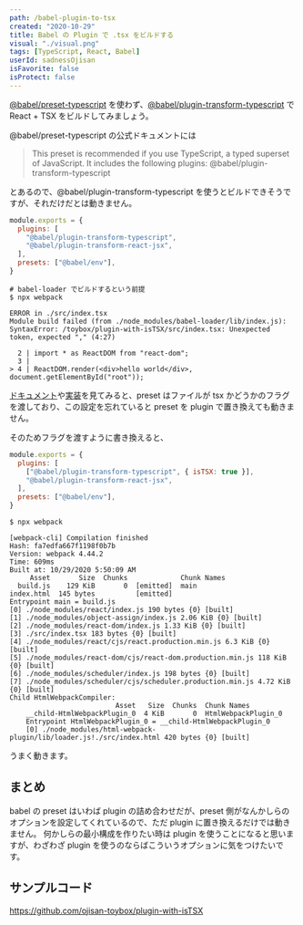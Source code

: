 ```yaml
---
path: /babel-plugin-to-tsx
created: "2020-10-29"
title: Babel の Plugin で .tsx をビルドする
visual: "./visual.png"
tags: [TypeScript, React, Babel]
userId: sadnessOjisan
isFavorite: false
isProtect: false
---
```


[@babel/preset-typescript](https://babeljs.io/docs/en/babel-preset-typescript) を使わず、[@babel/plugin-transform-typescript](https://babeljs.io/docs/en/babel-plugin-transform-typescript) で React + TSX をビルドしてみましょう。

@babel/preset-typescript の公式ドキュメントには

> This preset is recommended if you use TypeScript, a typed superset of JavaScript. It includes the following plugins: @babel/plugin-transform-typescript

とあるので、@babel/plugin-transform-typescript を使うとビルドできそうですが、それだけだとは動きません。

```js:title=babel.config.js
module.exports = {
  plugins: [
    "@babel/plugin-transform-typescript",
    "@babel/plugin-transform-react-jsx",
  ],
  presets: ["@babel/env"],
}
```

```shellscript
# babel-loader でビルドするという前提
$ npx webpack

ERROR in ./src/index.tsx
Module build failed (from ./node_modules/babel-loader/lib/index.js):
SyntaxError: /toybox/plugin-with-isTSX/src/index.tsx: Unexpected token, expected "," (4:27)

  2 | import * as ReactDOM from "react-dom";
  3 |
> 4 | ReactDOM.render(<div>hello world</div>, document.getElementById("root"));
```

[ドキュメント](https://babeljs.io/docs/en/babel-plugin-transform-typescript#istsx)や[実装](https://github.com/babel/babel/blob/main/packages/babel-preset-typescript/src/index.js#L48)を見てみると、preset はファイルが tsx かどうかのフラグを渡しており、この設定を忘れていると preset を plugin で置き換えても動きません。

そのためフラグを渡すように書き換えると、

```js:title=babel.config.js
module.exports = {
  plugins: [
    ["@babel/plugin-transform-typescript", { isTSX: true }],
    "@babel/plugin-transform-react-jsx",
  ],
  presets: ["@babel/env"],
}
```

```shellscript
$ npx webpack

[webpack-cli] Compilation finished
Hash: fa7edfa667f1198f0b7b
Version: webpack 4.44.2
Time: 609ms
Built at: 10/29/2020 5:50:09 AM
     Asset       Size  Chunks             Chunk Names
  build.js    129 KiB       0  [emitted]  main
index.html  145 bytes          [emitted]
Entrypoint main = build.js
[0] ./node_modules/react/index.js 190 bytes {0} [built]
[1] ./node_modules/object-assign/index.js 2.06 KiB {0} [built]
[2] ./node_modules/react-dom/index.js 1.33 KiB {0} [built]
[3] ./src/index.tsx 183 bytes {0} [built]
[4] ./node_modules/react/cjs/react.production.min.js 6.3 KiB {0} [built]
[5] ./node_modules/react-dom/cjs/react-dom.production.min.js 118 KiB {0} [built]
[6] ./node_modules/scheduler/index.js 198 bytes {0} [built]
[7] ./node_modules/scheduler/cjs/scheduler.production.min.js 4.72 KiB {0} [built]
Child HtmlWebpackCompiler:
                          Asset   Size  Chunks  Chunk Names
    __child-HtmlWebpackPlugin_0  4 KiB       0  HtmlWebpackPlugin_0
    Entrypoint HtmlWebpackPlugin_0 = __child-HtmlWebpackPlugin_0
    [0] ./node_modules/html-webpack-plugin/lib/loader.js!./src/index.html 420 bytes {0} [built]
```

うまく動きます。

## まとめ

babel の preset はいわば plugin の詰め合わせだが、preset 側がなんかしらのオプションを設定してくれているので、ただ plugin に置き換えるだけでは動きません。
何かしらの最小構成を作りたい時は plugin を使うことになると思いますが、わざわざ plugin を使うのならばこういうオプションに気をつけたいです。

## サンプルコード

https://github.com/ojisan-toybox/plugin-with-isTSX
